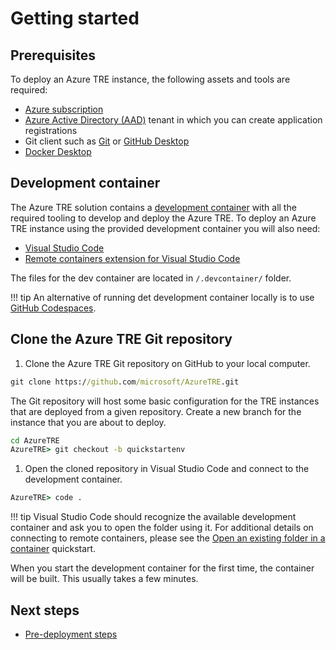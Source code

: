 # Getting started

## Prerequisites

To deploy an Azure TRE instance, the following assets and tools are required:

* [Azure subscription](https://azure.microsoft.com)
* [Azure Active Directory (AAD)](https://docs.microsoft.com/azure/active-directory/fundamentals/active-directory-whatis) tenant in which you can create application registrations
* Git client such as [Git](https://git-scm.com/) or [GitHub Desktop](https://desktop.github.com/)
* [Docker Desktop](https://www.docker.com/products/docker-desktop)

## Development container

The Azure TRE solution contains a [development container](https://code.visualstudio.com/docs/remote/containers) with all the required tooling to develop and deploy the Azure TRE. To deploy an Azure TRE instance using the provided development container you will also need:

* [Visual Studio Code](https://code.visualstudio.com)
* [Remote containers extension for Visual Studio Code](https://marketplace.visualstudio.com/items?itemName=ms-vscode-remote.remote-containers)

The files for the dev container are located in `/.devcontainer/` folder.

!!! tip
    An alternative of running det development container locally is to use [GitHub Codespaces](https://docs.github.com/en/codespaces).

## Clone the Azure TRE Git repository

1. Clone the Azure TRE Git repository on GitHub to your local computer.

  ```cmd
  git clone https://github.com/microsoft/AzureTRE.git
  ```

  The Git repository will host some basic configuration for the TRE instances that are deployed from a given repository. Create a new branch for the instance that you are about to deploy.

  ```cmd
  cd AzureTRE
  AzureTRE> git checkout -b quickstartenv
  ```

1. Open the cloned repository in Visual Studio Code and connect to the development container.

  ```cmd
  AzureTRE> code .
  ```

!!! tip
    Visual Studio Code should recognize the available development container and ask you to open the folder using it. For additional details on connecting to remote containers, please see the [Open an existing folder in a container](https://code.visualstudio.com/docs/remote/containers#_quick-start-open-an-existing-folder-in-a-container) quickstart.

When you start the development container for the first time, the container will be built. This usually takes a few minutes.

## Next steps

* [Pre-deployment steps](./pre-deployment-steps.md)
